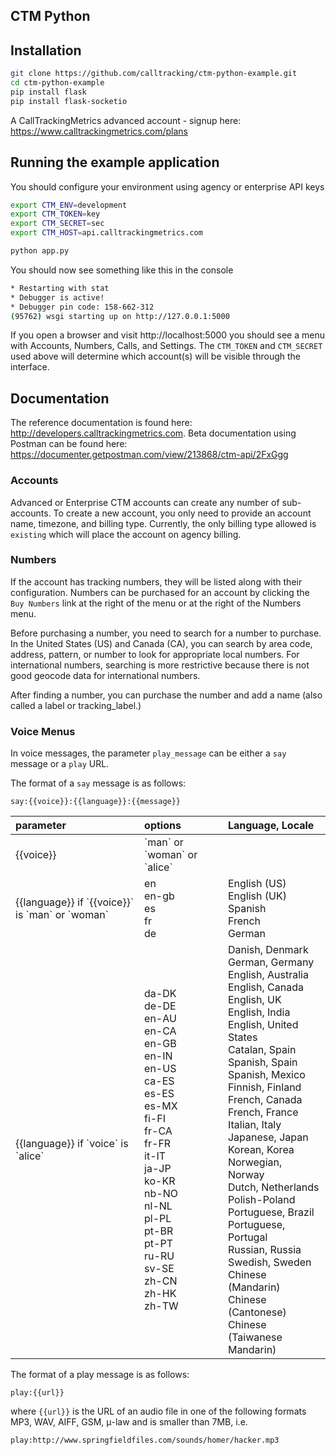 CTM Python
----------

## Installation
```bash
git clone https://github.com/calltracking/ctm-python-example.git
cd ctm-python-example
pip install flask
pip install flask-socketio
```

A CallTrackingMetrics advanced account - signup here: https://www.calltrackingmetrics.com/plans

## Running the example application

You should configure your environment using agency or enterprise API keys

```bash
export CTM_ENV=development
export CTM_TOKEN=key
export CTM_SECRET=sec
export CTM_HOST=api.calltrackingmetrics.com

python app.py
```

You should now see something like this in the console
```bash
* Restarting with stat
* Debugger is active!
* Debugger pin code: 158-662-312
(95762) wsgi starting up on http://127.0.0.1:5000
```

If you open a browser and visit http://localhost:5000 you should see a menu with Accounts, Numbers, Calls, and Settings. The `CTM_TOKEN` and `CTM_SECRET` used above will determine which account(s) will be visible through the interface.


## Documentation

The reference documentation is found here: http://developers.calltrackingmetrics.com. Beta documentation using Postman can be found here: https://documenter.getpostman.com/view/213868/ctm-api/2FxGgg

### Accounts
Advanced or Enterprise CTM accounts can create any number of sub-accounts. To create a new account, you only need to provide an account name, timezone, and billing type. Currently, the only billing type allowed is `existing` which will place the account on agency billing.

### Numbers
If the account has tracking numbers, they will be listed along with their configuration. Numbers can be purchased for an account by clicking the `Buy Numbers` link at the right of the menu or at the right of the Numbers menu.

Before purchasing a number, you need to search for a number to purchase. In the United States (US) and Canada (CA), you can search by area code, address, pattern, or number to look for appropriate local numbers. For international numbers, searching is more restrictive because there is not good geocode data for international numbers.

After finding a number, you can purchase the number and add a name (also called a label or tracking_label.)

### Voice Menus
In voice messages, the parameter `play_message` can be either a `say` message or a `play` URL.

The format of a `say` message is as follows:

    say:{{voice}}:{{language}}:{{message}}

<table>
<thead>
<tr>
<th align="left">parameter</th>
  <th align="left">options</th>
  <th align="left">Language, Locale</th>
</tr>
</thead>
<tbody>
<tr>
    <td>{{voice}}</td>
    <td>`man` or `woman` or `alice`</td/>
    </tr>
    <tr>
    <td>{{language}} if `{{voice}}` is `man` or `woman`</td>
    <td>en<br>
    en-gb<br>
    es<br>
    fr<br>
    de<br>
    </td>
    <td>
    English (US)<br>
    English (UK)<br>
    Spanish<br>
    French<br>
    German<br>
    </td>
</tr>
<tr>
  <td align="left">{{language}} if `voice` is `alice`</td>
  <td align="left">da-DK<br>
de-DE<br>
en-AU<br>
en-CA<br>
en-GB<br>
en-IN<br>
en-US<br>
ca-ES<br>
es-ES<br>
es-MX<br>
fi-FI<br>
fr-CA<br>
fr-FR<br>
it-IT<br>
ja-JP<br>
ko-KR<br>
nb-NO<br>
nl-NL<br>
pl-PL<br>
pt-BR<br>
pt-PT<br>
ru-RU<br>
sv-SE<br>
zh-CN<br>
zh-HK<br>
zh-TW<br></td>
<td align="left">
Danish, Denmark<br>
German, Germany<br>
English, Australia<br>
English, Canada<br>
English, UK<br>
English, India<br>
English, United States<br>
Catalan, Spain<br>
Spanish, Spain<br>
Spanish, Mexico<br>
Finnish, Finland<br>
French, Canada<br>
French, France<br>
Italian, Italy<br>
Japanese, Japan<br>
Korean, Korea<br>
Norwegian, Norway<br>
Dutch, Netherlands<br>
Polish-Poland<br>
Portuguese, Brazil<br>
Portuguese, Portugal<br>
Russian, Russia<br>
Swedish, Sweden<br>
Chinese (Mandarin)<br>
Chinese (Cantonese)<br>
Chinese (Taiwanese Mandarin)<br></td>
</tr>
</tbody>
</table>

The format of a play message is as follows:

    play:{{url}}

where `{{url}}` is the URL of an audio file in one of the following formats MP3, WAV, AIFF, GSM, μ-law and is smaller than 7MB, i.e.

    play:http://www.springfieldfiles.com/sounds/homer/hacker.mp3
